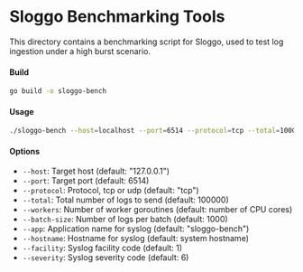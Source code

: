 # Sloggo Benchmarking Tools

This directory contains a benchmarking script for Sloggo, used to test log ingestion under a high burst scenario.

#### Build

```sh
go build -o sloggo-bench
```

#### Usage

```sh
./sloggo-bench --host=localhost --port=6514 --protocol=tcp --total=1000000 --workers=16 --batch-size=1000
```

#### Options

- `--host`: Target host (default: "127.0.0.1")
- `--port`: Target port (default: 6514)
- `--protocol`: Protocol, tcp or udp (default: "tcp")
- `--total`: Total number of logs to send (default: 100000)
- `--workers`: Number of worker goroutines (default: number of CPU cores)
- `--batch-size`: Number of logs per batch (default: 1000)
- `--app`: Application name for syslog (default: "sloggo-bench")
- `--hostname`: Hostname for syslog (default: system hostname)
- `--facility`: Syslog facility code (default: 1)
- `--severity`: Syslog severity code (default: 6)
